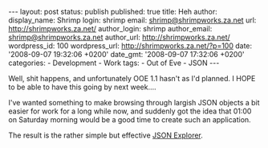 --- layout: post status: publish published: true title: Heh author:
display\_name: Shrimp login: shrimp email: shrimp@shrimpworks.za.net
url: http://shrimpworks.za.net/ author\_login: shrimp author\_email:
shrimp@shrimpworks.za.net author\_url: http://shrimpworks.za.net/
wordpress\_id: 100 wordpress\_url: http://shrimpworks.za.net/?p=100
date: '2008-09-07 19:32:06 +0200' date\_gmt: '2008-09-07 17:32:06 +0200'
categories: - Development - Work tags: - Out of Eve - JSON ---

Well, shit happens, and unfortunately OOE 1.1 hasn't as I'd planned. I
HOPE to be able to have this going by next week....

I've wanted something to make browsing through largish JSON objects a
bit easier for work for a long while now, and suddenly got the idea that
01:00 on Saturday morning would be a good time to create such an
application.

The result is the rather simple but effective [JSON
Explorer](http://shrimpworks.za.net/projects/json-explorer/).
